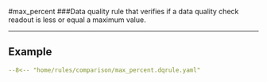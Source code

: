 #max_percent
###Data quality rule that verifies if a data quality check readout is less or equal a maximum value.
___
## Example
``` yaml
--8<-- "home/rules/comparison/max_percent.dqrule.yaml"
```